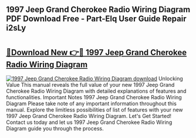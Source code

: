 ## 1997 Jeep Grand Cherokee Radio Wiring Diagram PDF Download Free - Part-Elq User Guide Repair i2sLy

# <h2><a href="http://dfnvwgd.blite.top/?on=1997+Jeep+Grand+Cherokee+Radio+Wiring+Diagram">🔗Download New 👉🔴 1997 Jeep Grand Cherokee Radio Wiring Diagram</a></h2>

[![1997 Jeep Grand Cherokee Radio Wiring Diagram download](https://i.imgur.com/lujVjoI.png)](http://dfnvwgd.blite.top/?on=1997+Jeep+Grand+Cherokee+Radio+Wiring+Diagram)
Unlocking Value This manual reveals the full value of your new 1997 Jeep Grand Cherokee Radio Wiring Diagram with detailed explanations of features and functionalities. Important Notes 1997 Jeep Grand Cherokee Radio Wiring Diagram Please take note of any important information throughout this manual. Explore the limitless possibilities of list of features with your new 1997 Jeep Grand Cherokee Radio Wiring Diagram. Let's Get Started! Contact us today and let us 1997 Jeep Grand Cherokee Radio Wiring Diagram guide you through the process.
